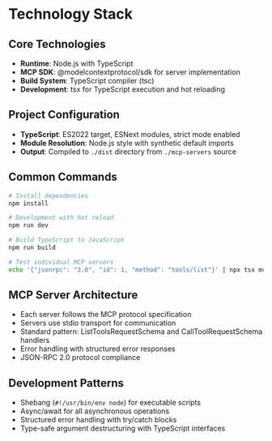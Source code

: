 # Technology Stack

## Core Technologies

- **Runtime**: Node.js with TypeScript
- **MCP SDK**: @modelcontextprotocol/sdk for server implementation
- **Build System**: TypeScript compiler (tsc)
- **Development**: tsx for TypeScript execution and hot reloading

## Project Configuration

- **TypeScript**: ES2022 target, ESNext modules, strict mode enabled
- **Module Resolution**: Node.js style with synthetic default imports
- **Output**: Compiled to `./dist` directory from `./mcp-servers` source

## Common Commands

```bash
# Install dependencies
npm install

# Development with hot reload
npm run dev

# Build TypeScript to JavaScript
npm run build

# Test individual MCP servers
echo '{"jsonrpc": "2.0", "id": 1, "method": "tools/list"}' | npx tsx mcp-servers/[serverName].ts
```

## MCP Server Architecture

- Each server follows the MCP protocol specification
- Servers use stdio transport for communication
- Standard pattern: ListToolsRequestSchema and CallToolRequestSchema handlers
- Error handling with structured error responses
- JSON-RPC 2.0 protocol compliance

## Development Patterns

- Shebang (`#!/usr/bin/env node`) for executable scripts
- Async/await for all asynchronous operations
- Structured error handling with try/catch blocks
- Type-safe argument destructuring with TypeScript interfaces